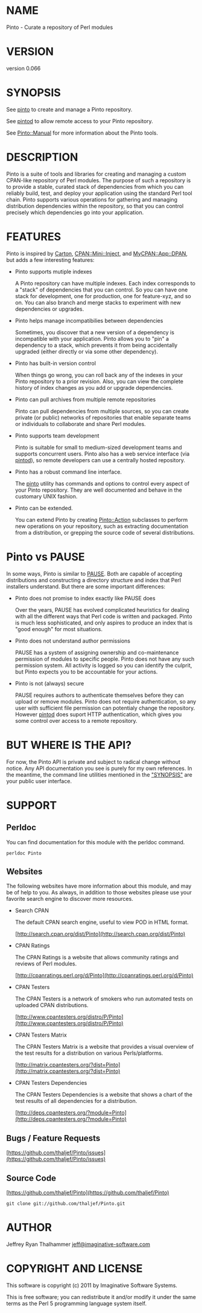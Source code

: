 # NAME

Pinto - Curate a repository of Perl modules

# VERSION

version 0.066

# SYNOPSIS

See [pinto](http://search.cpan.org/perldoc?pinto) to create and manage a Pinto repository.

See [pintod](http://search.cpan.org/perldoc?pintod) to allow remote access to your Pinto repository.

See [Pinto::Manual](http://search.cpan.org/perldoc?Pinto::Manual) for more information about the Pinto tools.

# DESCRIPTION

Pinto is a suite of tools and libraries for creating and managing a
custom CPAN-like repository of Perl modules.  The purpose of such a
repository is to provide a stable, curated stack of dependencies from
which you can reliably build, test, and deploy your application using
the standard Perl tool chain. Pinto supports various operations for
gathering and managing distribution dependencies within the
repository, so that you can control precisely which dependencies go
into your application.

# FEATURES

Pinto is inspired by [Carton](http://search.cpan.org/perldoc?Carton), [CPAN::Mini::Inject](http://search.cpan.org/perldoc?CPAN::Mini::Inject), and
[MyCPAN::App::DPAN](http://search.cpan.org/perldoc?MyCPAN::App::DPAN), but adds a few interesting features:

- Pinto supports mutiple indexes

    A Pinto repository can have multiple indexes.  Each index corresponds
    to a "stack" of dependencies that you can control.  So you can have
    one stack for development, one for production, one for feature-xyz,
    and so on.  You can also branch and merge stacks to experiment with
    new dependencies or upgrades.

- Pinto helps manage incompatibilies between dependencies

    Sometimes, you discover that a new version of a dependency is
    incompatible with your application.  Pinto allows you to "pin" a
    dependency to a stack, which prevents it from being accidentally
    upgraded (either directly or via some other dependency).

- Pinto has built-in version control

    When things go wrong, you can roll back any of the indexes in your
    Pinto repository to a prior revision.  Also, you can view the complete
    history of index changes as you add or upgrade dependencies.

- Pinto can pull archives from multiple remote repositories

    Pinto can pull dependencies from multiple sources, so you can create
    private (or public) networks of repositories that enable separate
    teams or individuals to collaborate and share Perl modules.

- Pinto supports team development

    Pinto is suitable for small to medium-sized development teams and
    supports concurrent users.  Pinto also has a web service interface
    (via [pintod](http://search.cpan.org/perldoc?pintod)), so remote developers can use a centrally hosted
    repository.

- Pinto has a robust command line interface.

    The [pinto](http://search.cpan.org/perldoc?pinto) utility has commands and options to control every aspect
    of your Pinto repository.  They are well documented and behave in the
    customary UNIX fashion.

- Pinto can be extended.

    You can extend Pinto by creating [Pinto::Action](http://search.cpan.org/perldoc?Pinto::Action) subclasses to
    perform new operations on your repository, such as extracting
    documentation from a distribution, or grepping the source code of
    several distributions.

# Pinto vs PAUSE

In some ways, Pinto is similar to [PAUSE](http://pause.perl.org).
Both are capable of accepting distributions and constructing a
directory structure and index that Perl installers understand.  But
there are some important differences:

- Pinto does not promise to index exactly like PAUSE does

    Over the years, PAUSE has evolved complicated heuristics for dealing
    with all the different ways that Perl code is written and packaged.
    Pinto is much less sophisticated, and only aspires to produce an index
    that is "good enough" for most situations.

- Pinto does not understand author permissions

    PAUSE has a system of assigning ownership and co-maintenance
    permission of modules to specific people.  Pinto does not have any
    such permission system.  All activity is logged so you can identify
    the culprit, but Pinto expects you to be accountable for your actions.

- Pinto is not (always) secure

    PAUSE requires authors to authenticate themselves before they can
    upload or remove modules.  Pinto does not require authentication, so
    any user with sufficient file permission can potentialy change the
    repository.  However [pintod](http://search.cpan.org/perldoc?pintod) does suport HTTP authentication, which
    gives you some control over access to a remote repository.

# BUT WHERE IS THE API?

For now, the Pinto API is private and subject to radical change
without notice.  Any API documentation you see is purely for my own
references.  In the meantime, the command line utilities mentioned in
the ["SYNOPSIS"](#SYNOPSIS) are your public user interface.

# SUPPORT

## Perldoc

You can find documentation for this module with the perldoc command.

    perldoc Pinto

## Websites

The following websites have more information about this module, and may be of help to you. As always,
in addition to those websites please use your favorite search engine to discover more resources.

- Search CPAN

    The default CPAN search engine, useful to view POD in HTML format.

    [http://search.cpan.org/dist/Pinto](http://search.cpan.org/dist/Pinto)

- CPAN Ratings

    The CPAN Ratings is a website that allows community ratings and reviews of Perl modules.

    [http://cpanratings.perl.org/d/Pinto](http://cpanratings.perl.org/d/Pinto)

- CPAN Testers

    The CPAN Testers is a network of smokers who run automated tests on uploaded CPAN distributions.

    [http://www.cpantesters.org/distro/P/Pinto](http://www.cpantesters.org/distro/P/Pinto)

- CPAN Testers Matrix

    The CPAN Testers Matrix is a website that provides a visual overview of the test results for a distribution on various Perls/platforms.

    [http://matrix.cpantesters.org/?dist=Pinto](http://matrix.cpantesters.org/?dist=Pinto)

- CPAN Testers Dependencies

    The CPAN Testers Dependencies is a website that shows a chart of the test results of all dependencies for a distribution.

    [http://deps.cpantesters.org/?module=Pinto](http://deps.cpantesters.org/?module=Pinto)

## Bugs / Feature Requests

[https://github.com/thaljef/Pinto/issues](https://github.com/thaljef/Pinto/issues)

## Source Code



[https://github.com/thaljef/Pinto](https://github.com/thaljef/Pinto)

    git clone git://github.com/thaljef/Pinto.git

# AUTHOR

Jeffrey Ryan Thalhammer <jeff@imaginative-software.com>

# COPYRIGHT AND LICENSE

This software is copyright (c) 2011 by Imaginative Software Systems.

This is free software; you can redistribute it and/or modify it under
the same terms as the Perl 5 programming language system itself.

